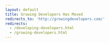 ```yaml
---
layout: default
title: Growing Developers Has Moved
redirects_to: 'http://growingdevelopers.com/'
redirects:
  - /developing-developers.html
  - /growing-developers.html
---
```


